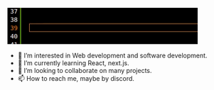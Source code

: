 ![Hello](hello.gif)

- 👀 I’m interested in Web development and software development.
- 🌱 I’m currently learning React, next.js.
- 💞️ I’m looking to collaborate on many projects.
- 📫 How to reach me, maybe by discord.

<!---
AlceaXich/AlceaXich is a ✨ special ✨ repository because its `README.md` (this file) appears on your GitHub profile.
You can click the Preview link to take a look at your changes.
--->
